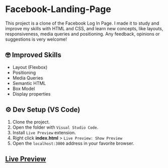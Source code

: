 # Facebook-Landing-Page

This project is a clone of the Facebook Log In Page. I made it to study and improve my skills with HTML and CSS, and learn new concepts, like layouts, responsiveness, media queries and positioning. Any feedback, opinions or suggestions is very welcome!

## 🤓 Improved Skills

- Layout (Flexbox)
- Positioning
- Media Queries
- Semantic HTML
- Box Model
- Display properties

## ⚙ Dev Setup (VS Code)

1. Clone the project.
2. Open the folder with ``Visual Studio Code``.
3. Install ``Live Preview`` extension.
4. Right click **index.html** > ``Live Preview: Show Preview``
5. Open the ``localhost:3000`` address in your favorite browser.

## **[Live Preview](https://faizannafees.github.io/Facebook-Landing-Page/)**